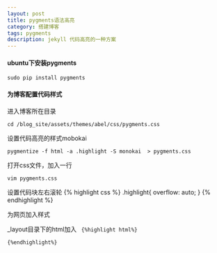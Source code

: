 ```yaml
---
layout: post
title: pygments语法高亮
category: 搭建博客
tags: pygments
description: jekyll 代码高亮的一种方案
---
```


#### ubuntu下安装pygments

	sudo pip install pygments

#### 为博客配置代码样式

进入博客所在目录 

	cd /blog_site/assets/themes/abel/css/pygments.css

设置代码高亮的样式mobokai 

	pygmentize -f html -a .highlight -S monokai  > pygments.css

打开css文件，加入一行

	vim pygments.css

设置代码块左右滚轮
{% highlight css %}
.highlight{ overflow: auto; }
{% endhighlight %}

为网页加入样式

_layout目录下的html加入
<code>
{%highlight html%}
	<link rel="stylesheet" href="/assets/themes/abel/css/pygments.css">
{%endhighlight%}
</code>
